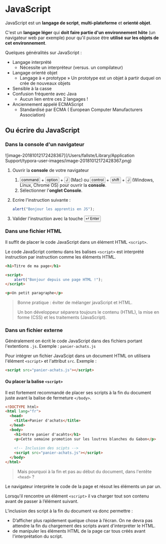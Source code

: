 # JavaScript

JavaScript est un **langage de script**, **multi-plateforme** et **orienté objet**.

C'est un **langage léger** qui **doit faire partie d'un environnement hôte** (un
navigateur web par exemple) pour qu'il puisse être **utilisé sur les objets de cet environnement**.

Quelques généralités sur JavaScript :

- Langage interprété
  - Nécessite un interpréteur (versus. un compilateur)
- Langage orienté objet
  - Langage à « prototype » 
    Un prototype est un objet à partir duquel on crée de nouveaux objets
- Sensible à la casse
- Confusion fréquente avec Java
  - Aucun lien entre ces 2 langages !
- Anciennement appelé ECMAScript
  - Standardisé par ECMA ( European Computer Manufacturers Association)

## Ou écrire du JavaScript

### Dans la console d'un navigateur

![image-20181012172428367](/Users/fallste/Library/Application Support/typora-user-images/image-20181012172428367.png)

1. Ouvrir la **console** de votre navigateur

   1. <kbd class="keyboard-key nowrap" style="border: 1px solid #aaa; -moz-border-radius: 0.2em; -webkit-border-radius: 0.2em; border-radius: 0.2em; -moz-box-shadow: 0.1em 0.1em 0.2em rgba(0,0,0,0.1); -webkit-box-shadow: 0.1em 0.1em 0.2em rgba(0,0,0,0.1); box-shadow: 0.1em 0.1em 0.2em rgba(0,0,0,0.1); background-color: #f9f9f9; background-image: -moz-linear-gradient(top, #eee, #f9f9f9, #eee); background-image: -o-linear-gradient(top, #eee, #f9f9f9, #eee); background-image: -webkit-linear-gradient(top, #eee, #f9f9f9, #eee); background-image: linear-gradient(to bottom, #eee, #f9f9f9, #eee); color: #000; padding: 0.1em 0.3em; font-family: inherit; font-size: 0.85em;">command</kbd> + <kbd class="keyboard-key nowrap" style="border: 1px solid #aaa; -moz-border-radius: 0.2em; -webkit-border-radius: 0.2em; border-radius: 0.2em; -moz-box-shadow: 0.1em 0.1em 0.2em rgba(0,0,0,0.1); -webkit-box-shadow: 0.1em 0.1em 0.2em rgba(0,0,0,0.1); box-shadow: 0.1em 0.1em 0.2em rgba(0,0,0,0.1); background-color: #f9f9f9; background-image: -moz-linear-gradient(top, #eee, #f9f9f9, #eee); background-image: -o-linear-gradient(top, #eee, #f9f9f9, #eee); background-image: -webkit-linear-gradient(top, #eee, #f9f9f9, #eee); background-image: linear-gradient(to bottom, #eee, #f9f9f9, #eee); color: #000; padding: 0.1em 0.3em; font-family: inherit; font-size: 0.85em;">option</kbd> + <kbd class="keyboard-key nowrap" style="border: 1px solid #aaa; -moz-border-radius: 0.2em; -webkit-border-radius: 0.2em; border-radius: 0.2em; -moz-box-shadow: 0.1em 0.1em 0.2em rgba(0,0,0,0.1); -webkit-box-shadow: 0.1em 0.1em 0.2em rgba(0,0,0,0.1); box-shadow: 0.1em 0.1em 0.2em rgba(0,0,0,0.1); background-color: #f9f9f9; background-image: -moz-linear-gradient(top, #eee, #f9f9f9, #eee); background-image: -o-linear-gradient(top, #eee, #f9f9f9, #eee); background-image: -webkit-linear-gradient(top, #eee, #f9f9f9, #eee); background-image: linear-gradient(to bottom, #eee, #f9f9f9, #eee); color: #000; padding: 0.1em 0.3em; font-family: inherit; font-size: 0.85em;">J</kbd> (Mac) ou <kbd class="keyboard-key nowrap" style="border: 1px solid #aaa; -moz-border-radius: 0.2em; -webkit-border-radius: 0.2em; border-radius: 0.2em; -moz-box-shadow: 0.1em 0.1em 0.2em rgba(0,0,0,0.1); -webkit-box-shadow: 0.1em 0.1em 0.2em rgba(0,0,0,0.1); box-shadow: 0.1em 0.1em 0.2em rgba(0,0,0,0.1); background-color: #f9f9f9; background-image: -moz-linear-gradient(top, #eee, #f9f9f9, #eee); background-image: -o-linear-gradient(top, #eee, #f9f9f9, #eee); background-image: -webkit-linear-gradient(top, #eee, #f9f9f9, #eee); background-image: linear-gradient(to bottom, #eee, #f9f9f9, #eee); color: #000; padding: 0.1em 0.3em; font-family: inherit; font-size: 0.85em;">control</kbd> + <kbd class="keyboard-key nowrap" style="border: 1px solid #aaa; -moz-border-radius: 0.2em; -webkit-border-radius: 0.2em; border-radius: 0.2em; -moz-box-shadow: 0.1em 0.1em 0.2em rgba(0,0,0,0.1); -webkit-box-shadow: 0.1em 0.1em 0.2em rgba(0,0,0,0.1); box-shadow: 0.1em 0.1em 0.2em rgba(0,0,0,0.1); background-color: #f9f9f9; background-image: -moz-linear-gradient(top, #eee, #f9f9f9, #eee); background-image: -o-linear-gradient(top, #eee, #f9f9f9, #eee); background-image: -webkit-linear-gradient(top, #eee, #f9f9f9, #eee); background-image: linear-gradient(to bottom, #eee, #f9f9f9, #eee); color: #000; padding: 0.1em 0.3em; font-family: inherit; font-size: 0.85em;">shift</kbd> + <kbd class="keyboard-key nowrap" style="border: 1px solid #aaa; -moz-border-radius: 0.2em; -webkit-border-radius: 0.2em; border-radius: 0.2em; -moz-box-shadow: 0.1em 0.1em 0.2em rgba(0,0,0,0.1); -webkit-box-shadow: 0.1em 0.1em 0.2em rgba(0,0,0,0.1); box-shadow: 0.1em 0.1em 0.2em rgba(0,0,0,0.1); background-color: #f9f9f9; background-image: -moz-linear-gradient(top, #eee, #f9f9f9, #eee); background-image: -o-linear-gradient(top, #eee, #f9f9f9, #eee); background-image: -webkit-linear-gradient(top, #eee, #f9f9f9, #eee); background-image: linear-gradient(to bottom, #eee, #f9f9f9, #eee); color: #000; padding: 0.1em 0.3em; font-family: inherit; font-size: 0.85em;">J</kbd> (Windows, Linux, Chrome OS) pour ouvrir la **console**.
   2. Sélectionner l'**onglet Console**.

2. Ecrire  l'instruction suivante :

   ```javascript
   alert("Bonjour les apprentis en JS");
   ```

3. Valider l'instruction avec la touche <kbd class="keyboard-key nowrap" style="border: 1px solid #aaa; -moz-border-radius: 0.2em; -webkit-border-radius: 0.2em; border-radius: 0.2em; -moz-box-shadow: 0.1em 0.1em 0.2em rgba(0,0,0,0.1); -webkit-box-shadow: 0.1em 0.1em 0.2em rgba(0,0,0,0.1); box-shadow: 0.1em 0.1em 0.2em rgba(0,0,0,0.1); background-color: #f9f9f9; background-image: -moz-linear-gradient(top, #eee, #f9f9f9, #eee); background-image: -o-linear-gradient(top, #eee, #f9f9f9, #eee); background-image: -webkit-linear-gradient(top, #eee, #f9f9f9, #eee); background-image: linear-gradient(to bottom, #eee, #f9f9f9, #eee); color: #000; padding: 0.1em 0.3em; font-family: inherit; font-size: 0.85em;">↵ Enter</kbd>

### Dans une fichier HTML

Il suffit de placer le code JavaScript dans un élément HTML `<script>`.

Le code JavaScript contenu dans les balises `<script>` est interprété instruction par instruction comme les éléments HTML.

```html
<h1>Titre de ma page</h1>

<script>
    alert("Bonjour depuis une page HTML !");
</script>

<p>Un petit paragraphe</p>
```

> Bonne pratique : éviter de mélanger javaScript et HTML. 
>
> Un bon développeur séparera toujours le contenu (HTML), la mise en forme (CSS) et les traitements (JavaScript).

### Dans un fichier externe

Généralement on écrit le code JavaScript dans des fichiers portant l'extentions `.js`. Exemple : `panier-achats.js`

Pour intégrer un fichier JavaScipt dans un document HTML on utilisera l'élément `<script>` et l'attribut `src`. Exemple :

```html
<script src="panier-achats.js"></script>
```

#### Ou placer la balise `<script>`

Il est fortement recommandé de placer ses scripts à la fin du document juste avant la balise de fermeture `</body>`.

```html
<!DOCTYPE html>
<html lang="fr">
  <head>
    <title>Panier d'achats</title>
  </head>
  <body>
    <h1>Votre panier d'acahts</h1>
	<p>Cette semaine promotion sur les loutres blanches du Gabon</p>
    
    <!-- Inclusion des scipts -->  
    <script src="panier-achats.js"></script>
  </body>
</html>
```

> Mais pourquoi à la fin et pas au début du document, dans l'entête `<head>`  ?

Le navigateur interprète le code de la page et résout les éléments un par un.

Lorsqu'il rencontre un élément `<script>` il va charger tout son contenu avant de passer à l’élément suivant.

L’inclusion des script à la fin du document va donc permettre :

- D’afficher plus rapidement quelque chose à l’écran. On ne devra pas attendre la fin du chargement des scripts avant d'interpréter le HTML.
- de manipuler les éléments HTML de la page car tous créés avant l'interprétation du script.

